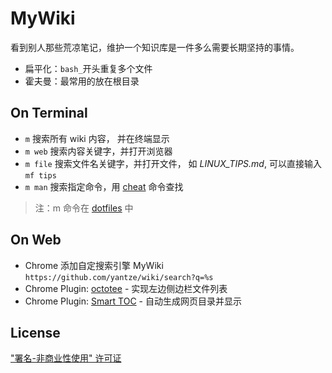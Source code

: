 # MyWiki

看到别人那些荒凉笔记，维护一个知识库是一件多么需要长期坚持的事情。

- 扁平化：`bash_`开头重复多个文件
- 霍夫曼：最常用的放在根目录

## On Terminal
- `m`  搜索所有 wiki 内容， 并在终端显示
- `m web` 搜索内容关键字，并打开浏览器
- `m file` 搜索文件名关键字，并打开文件， 如 *LINUX_TIPS.md*, 可以直接输入 `mf tips`
- `m man` 搜索指定命令，用 [cheat](https://github.com/chrisallenlane/cheat) 命令查找
> 注：m 命令在 [dotfiles](https://github.com/yantze/dotfiles/blob/master/bin/m) 中

## On Web
- Chrome 添加自定搜索引擎 MyWiki `https://github.com/yantze/wiki/search?q=%s`
- Chrome Plugin: [octotee](https://github.com/buunguyen/octotree) - 实现左边侧边栏文件列表
- Chrome Plugin: [Smart TOC](https://chrome.google.com/webstore/detail/lifgeihcfpkmmlfjbailfpfhbahhibba) - 自动生成网页目录并显示

## License
["署名-非商业性使用" 许可证](https://creativecommons.org/licenses/by-nc/4.0/deed.zh)
